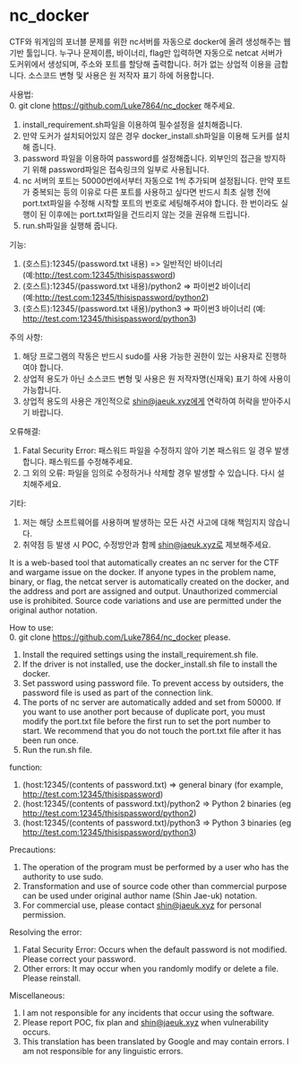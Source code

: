 # nc_docker
CTF와 워게임의 포너블 문제를 위한 nc서버를 자동으로 docker에 올려 생성해주는 웹 기반 툴입니다. 누구나 문제이름, 바이너리, flag만 입력하면 자동으로 netcat 서버가 도커위에서 생성되며, 주소와 포트를 할당해 출력합니다. 허가 없는 상업적 이용을 금합니다. 소스코드 변형 및 사용은 원 저작자 표기 하에 허용합니다.

사용법:   
0. git clone https://github.com/Luke7864/nc_docker 해주세요.
1. install_requirement.sh파일을 이용하여 필수설정을 설치해줍니다.
2. 만약 도커가 설치되어있지 않은 경우 docker_install.sh파일을 이용해 도커를 설치해 줍니다.
3. password 파일을 이용하여 password를 설정해줍니다. 외부인의 접근을 방지하기 위해 password파일은 접속링크의 일부로 사용됩니다.
4. nc 서버의 포트는 50000번에서부터 자동으로 1씩 추가되며 설정됩니다. 만약 포트가 중복되는 등의 이유로 다른 포트를 사용하고 싶다면 반드시 최초 실행 전에 port.txt파일을 수정해 시작할 포트의 번호로 세팅해주셔야 합니다. 한 번이라도 실행이 된 이후에는 port.txt파일을 건드리지 않는 것을 권유해 드립니다.
5. run.sh파일을 실행해 줍니다.

기능:
1. (호스트):12345/(password.txt 내용) => 일반적인 바이너리(예:http://test.com:12345/thisispassword)
2. (호스트):12345/(password.txt 내용)/python2 => 파이썬2 바이너리 (예:http://test.com:12345/thisispassword/python2)
3. (호스트):12345/(password.txt 내용)/python3 => 파이썬3 바이너리 (예: http://test.com:12345/thisispassword/python3)

주의 사항:
1. 해당 프로그램의 작동은 반드시 sudo를 사용 가능한 권한이 있는 사용자로 진행하여야 합니다.
2. 상업적 용도가 아닌 소스코드 변형 및 사용은 원 저작자명(신재욱) 표기 하에 사용이 가능합니다.
3. 상업적 용도의 사용은 개인적으로 shin@jaeuk.xyz에게 연락하여 허락을 받아주시기 바랍니다.

오류해결:
1. Fatal Security Error: 패스워드 파일을 수정하지 않아 기본 패스워드 일 경우 발생합니다. 패스워드를 수정해주세요.
2. 그 외의 오류: 파일을 임의로 수정하거나 삭제할 경우 발생할 수 있습니다. 다시 설치해주세요.

기타: 
1. 저는 해당 소프트웨어를 사용하며 발생하는 모든 사건 사고에 대해 책임지지 않습니다.
2. 취약점 등 발생 시 POC, 수정방안과 함께 shin@jaeuk.xyz로 제보해주세요.



It is a web-based tool that automatically creates an nc server for the CTF and wargame issue on the docker. If anyone types in the problem name, binary, or flag, the netcat server is automatically created on the docker, and the address and port are assigned and output. Unauthorized commercial use is prohibited. Source code variations and use are permitted under the original author notation.

How to use:  
0. git clone https://github.com/Luke7864/nc_docker please.
1. Install the required settings using the install_requirement.sh file.
2. If the driver is not installed, use the docker_install.sh file to install the docker.
3. Set password using password file. To prevent access by outsiders, the password file is used as part of the connection link.
4. The ports of nc server are automatically added and set from 50000. If you want to use another port because of duplicate port, you must modify the port.txt file before the first run to set the port number to start. We recommend that you do not touch the port.txt file after it has been run once.
5. Run the run.sh file.

function:
1. (host:12345/(contents of password.txt) => general binary (for example, http://test.com:12345/thisispassword)
2. (host:12345/(contents of password.txt)/python2 => Python 2 binaries (eg http://test.com:12345/thisispassword/python2)
3. (host:12345/(contents of password.txt)/python3 => Python 3 binaries (eg http://test.com:12345/thisispassword/python3)

Precautions:
1. The operation of the program must be performed by a user who has the authority to use sudo.
2. Transformation and use of source code other than commercial purpose can be used under original author name (Shin Jae-uk) notation.
3. For commercial use, please contact shin@jaeuk.xyz for personal permission.

Resolving the error:
1. Fatal Security Error: Occurs when the default password is not modified. Please correct your password.
2. Other errors: It may occur when you randomly modify or delete a file. Please reinstall.

Miscellaneous: 
1. I am not responsible for any incidents that occur using the software.
2. Please report POC, fix plan and shin@jaeuk.xyz when vulnerability occurs.
3. This translation has been translated by Google and may contain errors. I am not responsible for any linguistic errors. 
